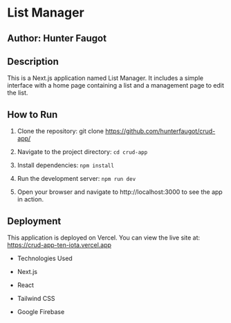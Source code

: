 # List Manager



## Author: Hunter Faugot



## Description 

 

This is a Next.js application named List Manager. It includes a simple interface with a home page containing a list and a management page to edit the list.



## How to Run



1. Clone the repository: git clone https://github.com/hunterfaugot/crud-app/

2. Navigate to the project directory: `cd crud-app`

3. Install dependencies: `npm install`

4. Run the development server: `npm run dev`

5. Open your browser and navigate to http://localhost:3000 to see the app in action.



## Deployment



This application is deployed on Vercel. You can view the live site at: https://crud-app-ten-iota.vercel.app



- Technologies Used

- Next.js

- React

- Tailwind CSS

- Google Firebase
